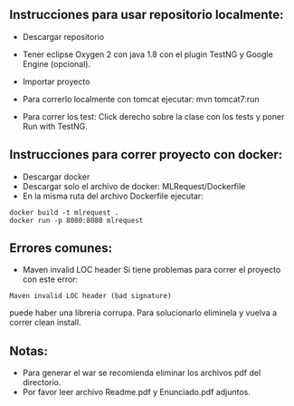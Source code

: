  ## Instrucciones para usar repositorio localmente:
* Descargar repositorio
* Tener eclipse Oxygen 2 con java 1.8 con el plugin TestNG y Google Engine (opcional).
* Importar proyecto

* Para correrlo localmente con tomcat ejecutar: mvn tomcat7:run
* Para correr los test: Click derecho sobre la clase con los tests y poner Run with TestNG.

 ## Instrucciones para correr proyecto con docker:
* Descargar docker
* Descargar solo el archivo de docker: MLRequest/Dockerfile
* En la misma ruta del archivo Dockerfile ejecutar:
```
docker build -t mlrequest .
docker run -p 8080:8080 mlrequest
```

## Errores comunes:

* Maven invalid LOC header
Si tiene problemas para correr el proyecto con este error: 
```
Maven invalid LOC header (bad signature)
```
puede haber una libreria corrupa. Para solucionarlo eliminela y vuelva a correr clean install.

## Notas:
* Para generar el war se recomienda eliminar los archivos pdf del directorio.
* Por favor leer archivo Readme.pdf y Enunciado.pdf adjuntos.
